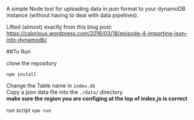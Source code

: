 A simple Node tool for uploading data in json format to your dynamoDB instance (without having to deal with data pipelines).  

Lifted (almost) exactly from this blog post:  
https://calorious.wordpress.com/2016/03/18/episode-4-importing-json-into-dynamodb/

##To Run

clone the repository  

`npm install`  

Change the Table name in `index.db`  
Copy a json data file into the `./data/` directory  
**make sure the region you are configing at the top of index,js is correct**  

run script `npm run`  

